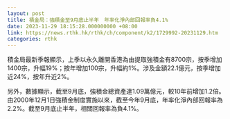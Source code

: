 ```yaml
---
layout: post
title: 積金局：強積金至9月底止半年　年率化淨內部回報率負4.1%
date: 2023-11-29 18:15:28.000000000 +08:00
link: https://news.rthk.hk/rthk/ch/component/k2/1729992-20231129.htm
categories: rthk
---
```


積金局最新季報顯示，上季以永久離開香港為由提取強積金有8700宗，按季增加1400宗，升幅19%；按年增加100宗，升幅約1%。涉及金額22.1億元，按季增加近24%，按年升近2%。

另外，數據顯示，截至9月底，強積金總資產達1.09萬億元，較10年前增加1.2倍。由2000年12月1日強積金制度實施以來，截至今年9月底，年率化淨內部回報率為2.2%。截至9月底止半年，相關回報率為負4.1%。
